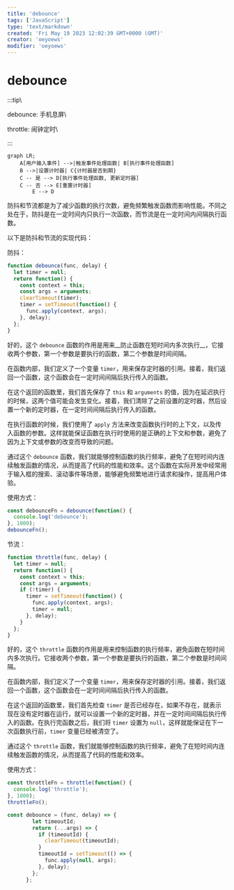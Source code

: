 ```yaml
---
title: 'debounce'
tags: ['JavaScript']
type: 'text/markdown'
created: 'Fri May 19 2023 12:02:39 GMT+0000 (GMT)'
creator: 'oeyoews'
modifier: 'oeyoews'
---
```


# debounce

:::tip\

debounce: 手机息屏\

throttle: 闹钟定时\

:::

```
graph LR;
    A[用户输入事件] -->|触发事件处理函数| B[执行事件处理函数]
    B -->|设置计时器| C{计时器是否到期}
    C -- 是 --> D[执行事件处理函数, 更新定时器]
    C -- 否 --> E[重置计时器]
		E --> D
```

防抖和节流都是为了减少函数的执行次数，避免频繁触发函数而影响性能。不同之处在于，防抖是在一定时间内只执行一次函数，而节流是在一定时间内间隔执行函数。

以下是防抖和节流的实现代码：

防抖：

```javascript
function debounce(func, delay) {
  let timer = null;
  return function() {
    const context = this;
    const args = arguments;
    clearTimeout(timer);
    timer = setTimeout(function() {
      func.apply(context, args);
    }, delay);
  };
}
```

好的，这个 `debounce` 函数的作用是用来__防止函数在短时间内多次执行__，它接收两个参数，第一个参数是要执行的函数，第二个参数是时间间隔。

在函数内部，我们定义了一个变量 `timer`，用来保存定时器的引用。接着，我们返回一个函数，这个函数会在一定时间间隔后执行传入的函数。

在这个返回的函数里，我们首先保存了 `this` 和 `arguments` 的值，因为在延迟执行的时候，这两个值可能会发生变化。接着，我们清除了之前设置的定时器，然后设置一个新的定时器，在一定时间间隔后执行传入的函数。

在执行函数的时候，我们使用了 `apply` 方法来改变函数执行时的上下文，以及传入函数的参数。这样就能保证函数在执行时使用的是正确的上下文和参数，避免了因为上下文或参数的改变而导致的问题。

通过这个 `debounce` 函数，我们就能够控制函数的执行频率，避免了在短时间内连续触发函数的情况，从而提高了代码的性能和效率。这个函数在实际开发中经常用于输入框的搜索、滚动事件等场景，能够避免频繁地进行请求和操作，提高用户体验。

使用方式：

```javascript
const debounceFn = debounce(function() {
  console.log('debounce');
}, 1000);
debounceFn();
```

节流：

```javascript
function throttle(func, delay) {
  let timer = null;
  return function() {
    const context = this;
    const args = arguments;
    if (!timer) {
      timer = setTimeout(function() {
        func.apply(context, args);
        timer = null;
      }, delay);
    }
  };
}
```

好的，这个 `throttle` 函数的作用是用来控制函数的执行频率，避免函数在短时间内多次执行。它接收两个参数，第一个参数是要执行的函数，第二个参数是时间间隔。

在函数内部，我们定义了一个变量 `timer`，用来保存定时器的引用。接着，我们返回一个函数，这个函数会在一定时间间隔后执行传入的函数。

在这个返回的函数里，我们首先检查 `timer` 是否已经存在，如果不存在，就表示现在没有定时器在运行，就可以设置一个新的定时器，并在一定时间间隔后执行传入的函数。在执行完函数之后，我们将 `timer` 设置为 `null`，这样就能保证在下一次函数执行前，`timer` 变量已经被清空了。

通过这个 `throttle` 函数，我们就能够控制函数的执行频率，避免了在短时间内连续触发函数的情况，从而提高了代码的性能和效率。

使用方式：

```javascript
const throttleFn = throttle(function() {
  console.log('throttle');
}, 1000);
throttleFn();
```

```js
const debounce = (func, delay) => {
        let timeoutId;
        return (...args) => {
          if (timeoutId) {
            clearTimeout(timeoutId);
          }
          timeoutId = setTimeout(() => {
            func.apply(null, args);
          }, delay);
        };
      };
```
